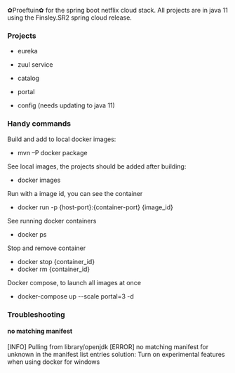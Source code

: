 ✿Proeftuin✿ for the spring boot netflix cloud stack.
All projects are in java 11 using the Finsley.SR2 spring cloud release.

### Projects
- eureka
- zuul service
- catalog
- portal

- config (needs updating to java 11)

### Handy commands
Build and add to local docker images:
- mvn –P docker package 

See local images, the projects should be added after building:
- docker images 

Run with a image id, you can see the container
- docker run -p {host-port}:{container-port} {image_id}

See running docker containers
- docker ps

Stop and remove container
- docker stop {container_id}
- docker rm {container_id}

Docker compose, to launch all images at once
- docker-compose up --scale portal=3 -d


### Troubleshooting

#### no matching manifest
[INFO] Pulling from library/openjdk
[ERROR] no matching manifest for unknown in the manifest list entries
solution: Turn on experimental features when using docker for windows